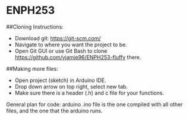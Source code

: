 # ENPH253

##Cloning Instructions:
* Download git: https://git-scm.com/
* Navigate to where you want the project to be.
* Open Git GUI or use Git Bash to clone https://github.com/yjamie96/ENPH253-fluffy there.

##Making more files:
* Open project (sketch) in Arduino IDE.
* Drop down arrow on top right, select new tab.
* Make sure there is a header (.h) and c file for your functions.

General plan for code: arduino .ino file is the one compiled with all other files, and the one that the arduino runs.